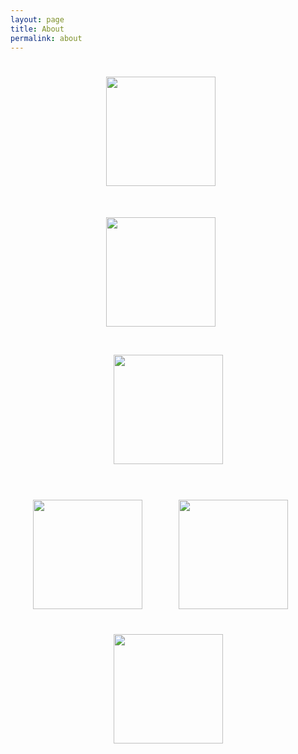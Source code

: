 ```yaml
---
layout: page
title: About
permalink: about
---
```

<p align="center">
<img src="{{ '/img/rosanne.png' | prepend: site.baseurl }}" alt="" height="175" width="175" hspace="55" vspace="25">&nbsp;&nbsp;&nbsp;&nbsp;&nbsp;&nbsp;
<img src="{{ '/img/diana.png' | prepend: site.baseurl }}" alt="" height="175" width="175" hspace="55" vspace="25">&nbsp;&nbsp;&nbsp;&nbsp;&nbsp;&nbsp;
<img src="{{ '/img/arindam.png' | prepend: site.baseurl }}" alt="" height="175" width="175" hspace="35" vspace="20"><br><br>
<img src="{{ '/img/reda.png' | prepend: site.baseurl }}" alt="" height="175" width="175" hspace="15" vspace="20">&nbsp;&nbsp;&nbsp;&nbsp;&nbsp;&nbsp;
<img src="{{ '/img/dipendra.png' | prepend: site.baseurl }}" alt="" height="175" width="175" hspace="15" vspace="20">&nbsp;&nbsp;&nbsp;&nbsp;&nbsp;&nbsp;
<img src="{{ '/img/alok.png' | prepend: site.baseurl }}" alt="" height="175" width="175" hspace="15" vspace="20">
</p>
